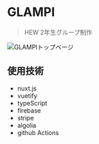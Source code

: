 # GLAMPI

> HEW 2年生グループ制作

![GLAMPIトップページ](https://firebasestorage.googleapis.com/v0/b/j4k1-b789f.appspot.com/o/Screen%20Shot%202020-04-14%20at%2017.32.48.png?alt=media&token=2d3a0d38-e0c6-449c-bbd3-b1f5a245672b)

## 使用技術
- nuxt.js
- vuetify
- typeScript
- firebase
- stripe
- algolia
- github Actions 
